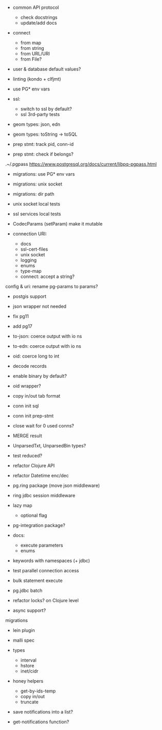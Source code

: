 
- common API protocol
  - check docstrings
  - update/add docs

- connect
  - from map
  - from string
  - from URL/URI
  - from File?

- user & database default values?

- linting (kondo + clfjmt)

- use PG* env vars

- ssl:
  - switch to ssl by default?
  - ssl 3rd-party tests

- geom types: json, edn
- geom types: toString -> toSQL


- prep stmt: track pid, conn-id
- prep stmt: check if belongs?



.~/.pgpass
https://www.postgresql.org/docs/current/libpq-pgpass.html

- migrations: use PG* env vars
- migrations: unix socket
- migrations: dir path

- unix socket local tests
- ssl services local tests
- CodecParams (setParam) make it mutable

- connection URI:
  - docs
  - ssl-cert-files
  - unix socket
  - logging
  - enums
  - type-map
  - connect: accept a string?

config & uri: rename pg-params to params?

- postgis support
- json wrapper not needed

- fix pg11
- add pg17

- to-json: coerce output with io ns
- to-edn: coerce output with io ns

- oid: coerce long to int

- decode records
- enable binary by default?
- oid wrapper?
- copy in/out tab format
- conn init sql
- conn init prep-stmt
- close wait for 0 used conns?
- MERGE result
- UnparsedTxt, UnparsedBin types?
- test reduced?
- refactor Clojure API
- refactor Datetime enc/dec
- pg.ring package (move json middleware)
- ring jdbc session middleware
- lazy map
  - optional flag
- pg-integration package?
- docs:
  - execute parameters
  - enums
- keywords with namespaces (+ jdbc)
- test parallel connection access
- bulk statement execute
- pg.jdbc batch
- refactor locks? on Clojure level
- async support?

migrations
- lein plugin

- malli spec

- types
  - interval
  - hstore
  - inet/cidr

- honey helpers
  - get-by-ids-temp
  - copy in/out
  - truncate

- save notifications into a list?
- get-notifications function?
